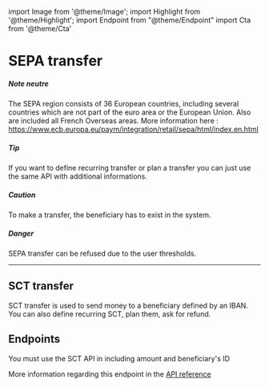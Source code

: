 import Image from '@theme/Image';
import Highlight from '@theme/Highlight';
import Endpoint from "@theme/Endpoint"
import Cta from '@theme/Cta'

# SEPA transfer


<Highlight>

##### Note neutre

The SEPA region consists of 36 European countries, including several countries which are not part of the euro area or the European Union. Also are included all French Overseas areas. More information here : https://www.ecb.europa.eu/paym/integration/retail/sepa/html/index.en.html

</Highlight>

<Highlight type="tip">

##### Tip

If you want to define recurring transfer or plan a transfer you can just use the same API with additional informations.

</Highlight>

<Highlight type="caution">

##### Caution

To make a transfer, the beneficiary has to exist in the system.

</Highlight>

<Highlight type="danger">

##### Danger
SEPA transfer can be refused due to the user thresholds.

</Highlight>

---

## SCT transfer

SCT transfer is used to send money to a beneficiary defined by an IBAN. You can also define recurring SCT, plan them, ask for refund.

## Endpoints

You must use the SCT API in including amount and beneficiary's ID

More information regarding this endpoint in the [API reference](/api/api1)

<Endpoint apiUrl="/v1.0/migrationProxy" path="/api​/v1.0​/users​/{userid}​/kyc​/identitycontrol" method="post"/>

<!-- <Endpoint apiUrl="/v1.0/migrationProxy" path="​/api/v1.0/users/{userid}/cards/{id}" method="delete"/> -->

<Cta
  context="doc"
  ui="button"
  link="/api/Core"
  label="Try it out"
/>
